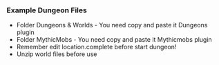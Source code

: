 ### Example Dungeon Files

- Folder Dungeons & Worlds - You need copy and paste it Dungeons plugin
- Folder MythicMobs - You need copy and paste it Mythicmobs plugin
- Remember edit location.complete before start dungeon!
- Unzip world files before use
